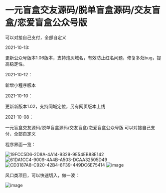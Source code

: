 # 一元盲盒交友源码/脱单盲盒源码/交友盲盒/恋爱盲盒公众号版
可以对接自己支付，全部自定义

2021-10-13:

更新公众号版本1.06版本，支持炮灰域名，有效防止红名问题，修复多处bug，提高稳定性。



2021-10-12：

新增小程序版本



2021-10-10：

更新新版本1.02，支持同城定位，另有网页版本上线

2021-10-08：

一元盲盒交友源码/脱单盲盒源码/交友盲盒/恋爱盲盒公众号版
可以对接自己支付，全部自定义


程序界面一览：

![19FCC5D6-2D8A-4A14-9329-9E54EB88E142](https://user-images.githubusercontent.com/19371836/136943384-8e2946a0-d630-47a8-b723-9b1696256aa9.png)
![61DA1CC4-9009-4A4B-A503-DCAA32505D49](https://user-images.githubusercontent.com/19371836/136943394-78d0a8aa-6f92-4dce-baed-113d4992aae3.png)
![CD3187A8-C920-42B4-8F39-449DC6E75414](https://user-images.githubusercontent.com/19371836/136943397-e959320b-5e75-487c-97ba-e07cd4e6ac00.png)
![image](https://user-images.githubusercontent.com/19371836/137292434-c994d35c-5789-48fd-8319-d67fa061ca66.png)






风口类项目，可以快速切入，做一波：

![image](https://user-images.githubusercontent.com/19371836/137292510-10002bc7-78c5-4e0c-a65d-6ae61da93454.png)




 
